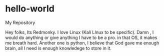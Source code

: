 # hello-world

My Repository

Hey folks, Its Redmonky. I love Linux (Kali LInux to be specific). Damn , I would do anything or give anything I have to be a pro. in that OS, it makes me breath hard. Another one is python, I believe that God gave me enough brain, all I need is enough knowledege to store in it.
